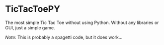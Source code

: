 # TicTacToePY
The most simple Tic Tac Toe without using Python. Without any libraries or GUI, just a simple game. 


*Note*: This is probably a spagetti code, but it does work...